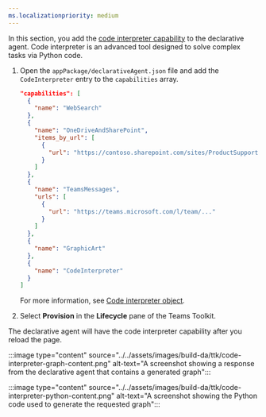 ```yaml
---
ms.localizationpriority: medium
---
```


<!-- markdownlint-disable MD041 -->

In this section, you add the [code interpreter capability](../../add-agent-capabilities.md#code-interpreter) to the declarative agent. Code interpreter is an advanced tool designed to solve complex tasks via Python code.

1. Open the `appPackage/declarativeAgent.json` file and add the `CodeInterpreter` entry to the `capabilities` array.

    ```json
    "capabilities": [
      {
        "name": "WebSearch"
      },
      {
        "name": "OneDriveAndSharePoint",
        "items_by_url": [
          {
            "url": "https://contoso.sharepoint.com/sites/ProductSupport"
          }
        ]
      },
      {
        "name": "TeamsMessages",
        "urls": [
          {
            "url": "https://teams.microsoft.com/l/team/..."
          }
        ]
      },
      {
        "name": "GraphicArt"
      },
      {
        "name": "CodeInterpreter"
      }
    ]
    ```

    For more information, see [Code interpreter object](../../declarative-agent-manifest-1.3.md#code-interpreter-object).

1. Select **Provision** in the **Lifecycle** pane of the Teams Toolkit.

The declarative agent will have the code interpreter capability after you reload the page.

:::image type="content" source="../../assets/images/build-da/ttk/code-interpreter-graph-content.png" alt-text="A screenshot showing a response from the declarative agent that contains a generated graph":::

:::image type="content" source="../../assets/images/build-da/ttk/code-interpreter-python-content.png" alt-text="A screenshot showing the Python code used to generate the requested graph":::
